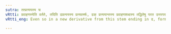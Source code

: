 ```yaml
---
sutra: तत्प्रत्ययस्य च
vRtti: प्रवाहणस्येति वर्तते, तदिति ढप्रत्ययस्य प्रत्यवमर्षः, ढक् प्रत्ययान्तस्य प्रवाहणशब्दस्य तद्धितेषु परत उत्तरपरस्याचामादेरचो वृद्धिर्भवति पूर्वस्य तु वा ॥
vRtti_eng: Even so in a new derivative from this stem ending in ढ, formed with a _Taddhita_ affix having an indicatory ञ्, ण्, or क्, there is _vriddhi_ substitution for the first vowel of the second member, and optionally for the first vowel of the first member, in प्रवाहणेय and प्रावाहणेय ॥

---
```

